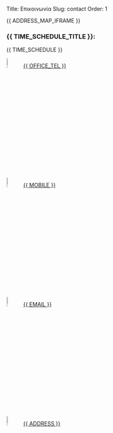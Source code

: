 Title: Επικοινωνία
Slug: contact
Order: 1


<div class="content-list">   
    <div class="content-info">
        {{ ADDRESS_MAP_IFRAME }}
    </div>  
    <div class="content-info">
       <h3>{{ TIME_SCHEDULE_TITLE }}:</h3>
       <p>{{ TIME_SCHEDULE }}</p>
    </div>
    <div class="content-info">
      <img src="{{ SITEURL }}/{{ OFFICE_TEL_IMG }}" alt="Phone Icon"style="width:8%" >
      <a href="tel:{{ OFFICE_TEL }}" target="_blank">{{ OFFICE_TEL }}</a>
    </div>
    <div class="content-info">
      <img src="{{ SITEURL }}/{{ MOBILE_IMG }}" alt="Phone Icon"style="width:8%" >
      <a href="tel:{{ MOBILE }}" target="_blank">{{ MOBILE }}</a>
    </div>    
    <div class="content-info">
      <img src="{{ SITEURL }}/{{ EMAIL_IMG }}" alt="Email Icon" style="width:8%">
      <a href="mailto:{{ EMAIL }}" target="_blank">{{ EMAIL }}</a>
    </div>  
    <div class="content-info">
      <img src="{{ SITEURL }}/{{ ADDRESS_IMG }}" alt="Location Icon" style="width:8%">
      <a href="{{ ADDRESS_MAP_URL }}" target="_blank">{{ ADDRESS }}</a>
    </div> 
</div>


